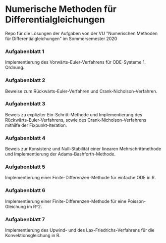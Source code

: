 # Numerische Methoden für Differentialgleichungen
Repo für die Lösungen der Aufgaben von der VU "Numerischen Methoden für Differentialgleichungen" im Sommersemester 2020

### Aufgabenblatt 1
Implementierung des Vorwärts-Euler-Verfahrens für ODE-Systeme 1. Ordnung.

### Aufgabenblatt 2
Beweise zum Rückwärts-Euler-Verfahren und Crank-Nicholson-Verfahren.

### Aufgabenblatt 3
Beweis zu expliziter Ein-Schritt-Methode und Implementierung des Rückwärts-Euler-Verfahrens, sowie des Crank-Nicholson-Verfahrens mithilfe der Fixpunkt-Iteration.

### Aufgabenblatt 4
Beweis zur Konsistenz und Null-Stabilität einer linearen Mehrschrittmethode und Implementierung der Adams-Bashforth-Methode.

### Aufgabenblatt 5
Implementierung einer Finite-Differenzen-Methode für einfache ODE in R.

### Aufgabenblatt 6
Implementierung einer Finite-Differenzen-Methode für eine Poisson-Gleichung im R^2.

### Aufgabenblatt 7
Implementierung des Upwind- und des Lax-Friedrichs-Verfahrens für die Konvektionsgleichung in R.
